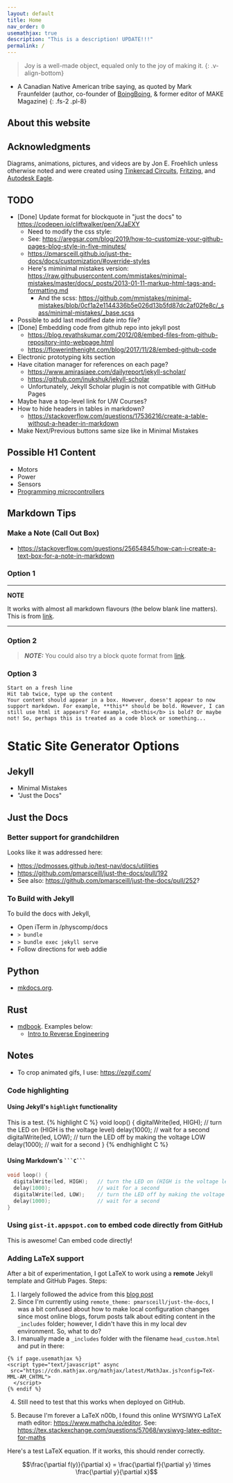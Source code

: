 ```yaml
---
layout: default
title: Home
nav_order: 0
usemathjax: true
description: "This is a description! UPDATE!!!"
permalink: /
---
```

> Joy is a well-made object, equaled only to the joy of making it.
{: .v-align-bottom}

- A Canadian Native American tribe saying, as quoted by Mark Fraunfelder (author, co-founder of [BoingBoing](https://boingboing.net/), & former editor of MAKE Magazine)
{: .fs-2 .pl-8}

## About this website

## Acknowledgments
Diagrams, animations, pictures, and videos are by Jon E. Froehlich unless otherwise noted and were created using [Tinkercad Circuits](https://www.tinkercad.com/circuits), [Fritzing](http://fritzing.org/), and [Autodesk Eagle](https://www.autodesk.com/products/eagle/overview).

## TODO
- [Done] Update format for blockquote in "just the docs" to https://codepen.io/cliftwalker/pen/XJaEXY
  - Need to modify the css style:
  - See: https://aregsar.com/blog/2019/how-to-customize-your-github-pages-blog-style-in-five-minutes/
  - https://pmarsceill.github.io/just-the-docs/docs/customization/#override-styles
  - Here's miminimal mistakes version: https://raw.githubusercontent.com/mmistakes/minimal-mistakes/master/docs/_posts/2013-01-11-markup-html-tags-and-formatting.md
    - And the scss: https://github.com/mmistakes/minimal-mistakes/blob/0cf1a2e1144336b5e026d13b5fd87dc2af02fe8c/_sass/minimal-mistakes/_base.scss
- Possible to add last modified date into file?
- [Done] Embedding code from github repo into jekyll post
  - https://blog.revathskumar.com/2012/08/embed-files-from-github-repository-into-webpage.html
  - https://flowerinthenight.com/blog/2017/11/28/embed-github-code
- Electronic prototyping kits section
- Have citation manager for references on each page?
  - https://www.amirasiaee.com/dailyreport/jekyll-scholar/
  - https://github.com/inukshuk/jekyll-scholar
  - Unfortunately, Jekyll Scholar plugin is not compatible with GitHub Pages
- Maybe have a top-level link for UW Courses?
- How to hide headers in tables in markdown?
  - https://stackoverflow.com/questions/17536216/create-a-table-without-a-header-in-markdown
- Make Next/Previous buttons same size like in Minimal Mistakes

## Possible H1 Content
- Motors
- Power
- Sensors
- [Programming microcontrollers](https://itp.nyu.edu/physcomp/lessons/programming/programming-terms-and-programming-environments/)

## Markdown Tips

### Make a Note (Call Out Box)
- https://stackoverflow.com/questions/25654845/how-can-i-create-a-text-box-for-a-note-in-markdown

### Option 1

---

**NOTE**

It works with almost all markdown flavours (the below blank line matters). This is from [link](https://stackoverflow.com/a/41449789/388117).

---

### Option 2

> **_NOTE:_**  You could also try a block quote format from [link](https://stackoverflow.com/a/43120795/388117).

### Option 3

    Start on a fresh line
    Hit tab twice, type up the content
    Your content should appear in a box. However, doesn't appear to now support markdown. For example, **this** should be bold. However, I can still use html it appears? For example, <b>this</b> is bold? Or maybe not! So, perhaps this is treated as a code block or something...

# Static Site Generator Options

## Jekyll
- Minimal Mistakes
- "Just the Docs"

## Just the Docs

### Better support for grandchildren
Looks like it was addressed here:
- https://pdmosses.github.io/test-nav/docs/utilities
- https://github.com/pmarsceill/just-the-docs/pull/192
- See also: https://github.com/pmarsceill/just-the-docs/pull/252?

### To Build with Jekyll
To build the docs with Jekyll,
- Open iTerm in /physcomp/docs
- `> bundle`
- `> bundle exec jekyll serve`
- Follow directions for web addie

## Python
- [mkdocs.org](https://mkdocs.org).

## Rust
- [mdbook](https://rust-lang.github.io/mdBook/). Examples below:
  - [Intro to Reverse Engineering](https://guyinatuxedo.github.io/)

## Notes
- To crop animated gifs, I use: https://ezgif.com/

### Code highlighting
<!-- Code snippet highlighting: https://jekyllrb.com/docs/liquid/tags/#code-snippet-highlighting -->

#### Using Jekyll's `highlight` functionality
This is a test.
{% highlight C %}
void loop() {
  digitalWrite(led, HIGH);   // turn the LED on (HIGH is the voltage level)
  delay(1000);               // wait for a second
  digitalWrite(led, LOW);    // turn the LED off by making the voltage LOW
  delay(1000);               // wait for a second
}
{% endhighlight C %}

#### Using Markdown's ` ```C``` `
```C
void loop() {
  digitalWrite(led, HIGH);   // turn the LED on (HIGH is the voltage level)
  delay(1000);               // wait for a second
  digitalWrite(led, LOW);    // turn the LED off by making the voltage LOW
  delay(1000);               // wait for a second
}
```

### Using `gist-it.appspot.com` to embed code directly from GitHub
<!-- <script src="http://gist-it.appspot.com/http://github.com/$file"></script> -->
This is awesome! Can embed code directly!
<script src="http://gist-it.appspot.com/https://github.com/jonfroehlich/arduino/blob/master/Basics/digitalWrite/Blink/Blink.ino?footer=minimal"></script>

### Adding LaTeX support
After a bit of experimentation, I got LaTeX to work using a **remote** Jekyll template and GitHub Pages. Steps:
1. I largely followed the advice from this [blog post](https://alan97.github.io/random/mathjax/)
2. Since I'm currently using `remote_theme: pmarsceill/just-the-docs`, I was a bit confused about how to make local configuration changes since most online blogs, forum posts talk about editing content in the `_includes` folder; however, I didn't have this in my local dev environment. So, what to do?
3. I manually made a `_includes` folder with the filename `head_custom.html` and put in there:

```Jekyll
{% if page.usemathjax %}
<script type="text/javascript" async
 src="https://cdn.mathjax.org/mathjax/latest/MathJax.js?config=TeX-MML-AM_CHTML">
  </script>
{% endif %}
```

4. Still need to test that this works when deployed on GitHub.

5. Because I'm forever a LaTeX n00b, I found this online WYSIWYG LaTeX math editor: https://www.mathcha.io/editor. See: https://tex.stackexchange.com/questions/57068/wysiwyg-latex-editor-for-maths

Here's a test LaTeX equation. If it works, this should render correctly.

$$\frac{\partial f(y)}{\partial x} = \frac{\partial f}{\partial y} \times \frac{\partial y}{\partial x}$$

<!--
## Ideas to Call This Repo and Site?
- Physical Computing (or physcomp)
- Ubiquitous Computing (or ubicomp)
- Interactive Device Design (Bjoern's name)
- Tangible Interactive Computing (name of my UMD course)
- Prototyping Interactive Systems (name of my UW 599)-->